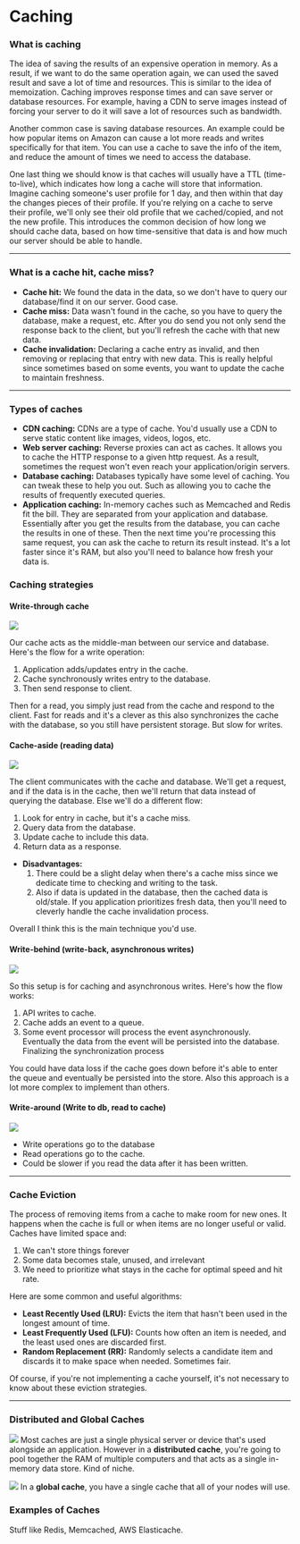 # Caching


### What is caching
The idea of saving the results of an expensive operation in memory. As a result, if we want to do the same operation again, we can used the saved result and save a lot of time and resources. This is similar to the idea of memoization. Caching improves response times and can save server or database resources. For example, having a CDN to serve images instead of forcing your server to do it will save a lot of resources such as bandwidth. 

Another common case is saving database resources. An example could be how popular items on Amazon can cause a lot more reads and writes specifically for that item. You can use a cache to save the info of the item, and reduce the amount of times we need to access the database. 

One last thing we should know is that caches will usually have a TTL (time-to-live), which indicates how long a cache will store that information. Imagine caching someone's user profile for 1 day, and then within that day the changes pieces of their profile. If you're relying on a cache to serve their profile, we'll only see their old profile that we cached/copied, and not the new profile. This introduces the common decision of how long we should cache data, based on how time-sensitive that data is and how much our server should be able to handle. 

---
### What is a cache hit, cache miss?
- **Cache hit:** We found the data in the data, so we don't have to query our database/find it on our server. Good case. 
- **Cache miss:** Data wasn't found in the cache, so you have to query the database, make a request, etc. After you do send you not only send the response back to the client, but you'll refresh the cache with that new data. 
- **Cache invalidation:** Declaring a cache entry as invalid, and then removing or replacing that entry with new data. This is really helpful since sometimes based on some events, you want to update the cache to maintain freshness.

---
### Types of caches
- **CDN caching:** CDNs are a type of cache. You'd usually use a CDN to serve static content like images, videos, logos, etc.
- **Web server caching:** Reverse proxies can act as caches. It allows you to cache the HTTP response to a given http request. As a result, sometimes the request won't even reach your application/origin servers.
- **Database caching:** Databases typically have some level of caching. You can tweak these to help you out. Such as allowing you to cache the results of frequently executed queries.
- **Application caching:** In-memory caches such as Memcached and Redis fit the bill. They are separated from your application and database. Essentially after you get the results from the database, you can cache the results in one of these. Then the next time you're processing this same request, you can ask the cache to return its result instead. It's a lot faster since it's RAM, but also you'll need to balance how fresh your data is.

### Caching strategies

#### Write-through cache
![](https://github.com/donnemartin/system-design-primer/raw/master/images/0vBc0hN.png)

Our cache acts as the middle-man between our service and database. Here's the flow for a write operation: 
1. Application adds/updates entry in the cache.
2. Cache synchronously writes entry to the database.
3. Then send response to client.

Then for a read, you simply just read from the cache and respond to the client. Fast for reads and it's a clever as this also synchronizes the cache with the database, so you still have persistent storage. But slow for writes.

#### Cache-aside (reading data)
![](https://github.com/donnemartin/system-design-primer/raw/master/images/ONjORqk.png)

The client communicates with the cache and database. We'll get a request, and if the data is in the cache, then we'll return that data instead of querying the database. Else we'll do a different flow:
1. Look for entry in cache, but it's a cache miss.
2. Query data from the database.
3. Update cache to include this data.
4. Return data as a response.

- **Disadvantages:** 
  1. There could be a slight delay when there's a cache miss since we dedicate time to checking and writing to the task. 
  2. Also if data is updated in the database, then the cached data is old/stale. If you application prioritizes fresh data, then you'll need to cleverly handle the cache invalidation process.

Overall I think this is the main technique you'd use.


#### Write-behind (write-back, asynchronous writes)
![](https://github.com/donnemartin/system-design-primer/raw/master/images/rgSrvjG.png)

So this setup is for caching and asynchronous writes. Here's how the flow works:
1. API writes to cache.
2. Cache adds an event to a queue.
3. Some event processor will process the event asynchronously. Eventually the data from the event will be persisted into the database. Finalizing the synchronization process

You could have data loss if the cache goes down before it's able to enter the queue and eventually be persisted into the store. Also this approach is a lot more complex to implement than others.

#### Write-around (Write to db, read to cache)
![](https://raw.githubusercontent.com/karanpratapsingh/portfolio/master/public/static/courses/system-design/chapter-I/caching/write-around-cache.png)

- Write operations go to the database
- Read operations go to the cache.
- Could be slower if you read the data after it has been written.

---
### Cache Eviction
The process of removing items from a cache to make room for new ones. It happens when the cache is full or when items are no longer useful or valid. Caches have limited space and:
1. We can't store things forever
2. Some data becomes stale, unused, and irrelevant
3. We need to prioritize what stays in the cache for optimal speed and hit rate.

Here are some common and useful algorithms:
- **Least Recently Used (LRU):** Evicts the item that hasn't been used in the longest amount of time.
- **Least Frequently Used (LFU):** Counts how often an item is needed, and the least used ones are discarded first.
- **Random Replacement (RR):** Randomly selects a candidate item and discards it to make space when needed. Sometimes fair.

Of course, if you're not implementing a cache yourself, it's not necessary to know about these eviction strategies.

---
### Distributed and Global Caches
![](https://raw.githubusercontent.com/karanpratapsingh/portfolio/master/public/static/courses/system-design/chapter-I/caching/distributed-cache.png)
Most caches are just a single physical server or device that's used alongside an application. However in a **distributed cache**, you're going to pool together the RAM of multiple computers and that acts as a single in-memory data store. Kind of niche.

![](https://raw.githubusercontent.com/karanpratapsingh/portfolio/master/public/static/courses/system-design/chapter-I/caching/global-cache.png)
In a **global cache**, you have a single cache that all of your nodes will use.

### Examples of Caches
Stuff like Redis, Memcached, AWS Elasticache.